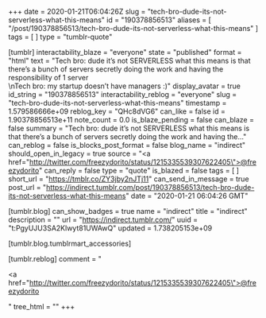 +++
date = 2020-01-21T06:04:26Z
slug = "tech-bro-dude-its-not-serverless-what-this-means"
id = "190378856513"
aliases = [ "/post/190378856513/tech-bro-dude-its-not-serverless-what-this-means" ]
tags = [ ]
type = "tumblr-quote"

[tumblr]
interactability_blaze = "everyone"
state = "published"
format = "html"
text = "Tech bro: dude it&rsquo;s not SERVERLESS what this means is that there&rsquo;s a bunch of servers secretly doing the work and having the responsibility of 1 server<br/>\nTech bro: my startup doesn&rsquo;t have managers :)"
display_avatar = true
id_string = "190378856513"
interactability_reblog = "everyone"
slug = "tech-bro-dude-its-not-serverless-what-this-means"
timestamp = 1.579586666e+09
reblog_key = "QHc8dVG6"
can_like = false
id = 1.90378856513e+11
note_count = 0.0
is_blaze_pending = false
can_blaze = false
summary = "Tech bro: dude it’s not SERVERLESS what this means is that there’s a bunch of servers secretly doing the work and having the..."
can_reblog = false
is_blocks_post_format = false
blog_name = "indirect"
should_open_in_legacy = true
source = "<a href=\"http://twitter.com/freezydorito/status/1215335539307622405\">@freezydorito</a>"
can_reply = false
type = "quote"
is_blazed = false
tags = [ ]
short_url = "https://tmblr.co/ZY3jby2nJTj11"
can_send_in_message = true
post_url = "https://indirect.tumblr.com/post/190378856513/tech-bro-dude-its-not-serverless-what-this-means"
date = "2020-01-21 06:04:26 GMT"

[tumblr.blog]
can_show_badges = true
name = "indirect"
title = "indirect"
description = ""
url = "https://indirect.tumblr.com/"
uuid = "t:PgyUJU3SA2Klwyt81UWAwQ"
updated = 1.738205153e+09

[tumblr.blog.tumblrmart_accessories]

[tumblr.reblog]
comment = "<p><a href=\"http://twitter.com/freezydorito/status/1215335539307622405\">@freezydorito</a></p>"
tree_html = ""
+++
